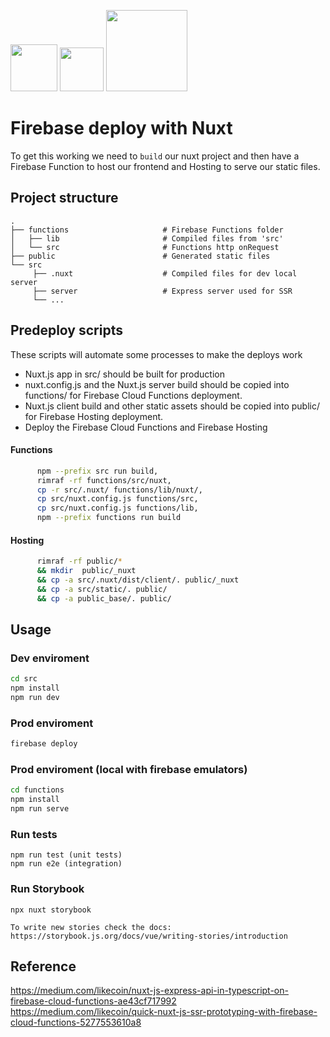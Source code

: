<img width="75" src="https://firebase.google.com/downloads/brand-guidelines/SVG/logo-logomark.svg?hl=pt-br"/> <img width="70" src="https://upload.wikimedia.org/wikipedia/commons/thumb/9/9e/Plus_symbol.svg/500px-Plus_symbol.svg.png"/> <img width="130" src="https://nuxtjs.org/logos/nuxt-icon.png"/>

# Firebase deploy with Nuxt

To get this working we need to `build` our nuxt project and then have a Firebase Function to host our frontend and Hosting to serve our static files.

## Project structure

    .
    ├── functions                     # Firebase Functions folder
    │   ├── lib                       # Compiled files from 'src'
    │   └── src                       # Functions http onRequest
    ├── public                        # Generated static files
    └── src
         ├── .nuxt                    # Compiled files for dev local server
         ├── server                   # Express server used for SSR
         └── ...

## Predeploy scripts

These scripts will automate some processes to make the deploys work

- Nuxt.js app in src/ should be built for production
- nuxt.config.js and the Nuxt.js server build should be copied into functions/ for Firebase Cloud Functions deployment.
- Nuxt.js client build and other static assets should be copied into public/ for Firebase Hosting deployment.
- Deploy the Firebase Cloud Functions and Firebase Hosting

#### Functions

```bash
      npm --prefix src run build,
      rimraf -rf functions/src/nuxt,
      cp -r src/.nuxt/ functions/lib/nuxt/,
      cp src/nuxt.config.js functions/src,
      cp src/nuxt.config.js functions/lib,
      npm --prefix functions run build
```

#### Hosting

```bash
      rimraf -rf public/*
      && mkdir  public/_nuxt
      && cp -a src/.nuxt/dist/client/. public/_nuxt
      && cp -a src/static/. public/
      && cp -a public_base/. public/

```

## Usage

### Dev enviroment

```bash
cd src
npm install
npm run dev
```

### Prod enviroment

```bash
firebase deploy
```

### Prod enviroment (local with firebase emulators)

```bash
cd functions
npm install
npm run serve
```

### Run tests

```
npm run test (unit tests)
npm run e2e (integration)

```

### Run Storybook

```
npx nuxt storybook

To write new stories check the docs: https://storybook.js.org/docs/vue/writing-stories/introduction

```

## Reference

https://medium.com/likecoin/nuxt-js-express-api-in-typescript-on-firebase-cloud-functions-ae43cf717992
https://medium.com/likecoin/quick-nuxt-js-ssr-prototyping-with-firebase-cloud-functions-5277553610a8
